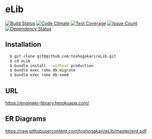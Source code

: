 # eLib

[![Build Status](https://travis-ci.org/toshogakari/eLib.svg)](https://travis-ci.org/toshogakari/eLib)
[![Code Climate](https://codeclimate.com/github/toshogakari/eLib/badges/gpa.svg)](https://codeclimate.com/github/toshogakari/eLib)
[![Test Coverage](https://codeclimate.com/github/toshogakari/eLib/badges/coverage.svg)](https://codeclimate.com/github/toshogakari/eLib/coverage)
[![Issue Count](https://codeclimate.com/github/toshogakari/eLib/badges/issue_count.svg)](https://codeclimate.com/github/toshogakari/eLib)
[![Dependency Status](https://gemnasium.com/toshogakari/eLib.svg)](https://gemnasium.com/toshogakari/eLib)

## Installation

```bash
  $ git clone git@github.com:toshogakari/eLib.git
  $ cd eLib
  $ bundle install --without production
  $ bundle exec rake db:migrate
  $ bundle exec rake db:seed
```

## URL

https://engineer-library.herokuapp.com/

## ER Diagrams
https://raw.githubusercontent.com/toshogakari/eLib/master/erd.pdf
